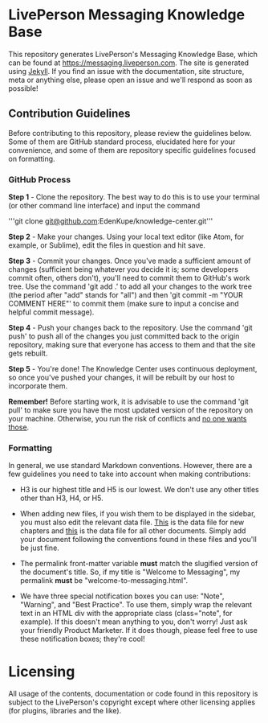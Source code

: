 # LivePerson Messaging Knowledge Base

This repository generates LivePerson's Messaging Knowledge Base, which can be found at https://messaging.liveperson.com. The site is generated using [Jekyll](https://jekyllrb.com/). If you find an issue with the documentation, site structure, meta or anything else, please open an issue and we'll respond as soon as possible!

## Contribution Guidelines

Before contributing to this repository, please review the guidelines below. Some of them are GitHub standard process, elucidated here for your convenience, and some of them are repository specific guidelines focused on formatting.

### GitHub Process

**Step 1** - Clone the repository. The best way to do this is to use your terminal (or other command line interface) and input the command

'''git clone git@github.com:EdenKupe/knowledge-center.git'''

**Step 2** - Make your changes. Using your local text editor (like Atom, for example, or Sublime), edit the files in question and hit save.

**Step 3** - Commit your changes. Once you've made a sufficient amount of changes (sufficient being whatever you decide it is; some developers commit often, others don't), you'll need to commit them to GitHub's work tree. Use the command 'git add .' to add all your changes to the work tree (the period after "add" stands for "all") and then 'git commit -m "YOUR COMMENT HERE"' to commit them (make sure to input a concise and helpful commit message).

**Step 4** - Push your changes back to the repository. Use the command 'git push' to push all of the changes you just committed back to the origin repository, making sure that everyone has access to them and that the site gets rebuilt.

**Step 5** - You're done! The Knowledge Center uses continuous deployment, so once you've pushed your changes, it will be rebuilt by our host to incorporate them.

**Remember!** Before starting work, it is advisable to use the command 'git pull' to make sure you have the most updated version of the repository on your machine. Otherwise, you run the risk of conflicts and [no one wants those](https://media1.tenor.com/images/6953aa45b07f7b5a00af409be0931e48/tenor.gif?itemid=5048553).

### Formatting

In general, we use standard Markdown conventions. However, there are a few guidelines you need to take into account when making contributions:

* H3 is our highest title and H5 is our lowest. We don't use any other titles other than H3, H4, or H5.

* When adding new files, if you wish them to be displayed in the sidebar, you must also edit the relevant data file. [This](https://github.com/EdenKupe/knowledge-center/blob/master/_data/chapters.yaml) is the data file for new chapters and [this](https://github.com/EdenKupe/knowledge-center/blob/master/_data/sections.yaml) is the data file for all other documents. Simply add your document following the conventions found in these files and you'll be just fine.

* The permalink front-matter variable **must** match the slugified version of the document's title. So, if my title is "Welcome to Messaging", my permalink **must** be "welcome-to-messaging.html".

* We have three special notification boxes you can use: "Note", "Warning", and "Best Practice". To use them, simply wrap the relevant text in an HTML div with the appropriate class (class="note", for example). If this doesn't mean anything to you, don't worry! Just ask your friendly Product Marketer. If it does though, please feel free to use these notification boxes; they're cool!

# Licensing

All usage of the contents, documentation or code found in this repository is subject to the LivePerson's copyright except where other licensing applies (for plugins, libraries and the like).
